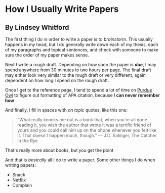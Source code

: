 # How I Usually Write Papers
## By Lindsey Whitford
The first thing I do in order to write a paper is to *brainstorm*. This usually happens in my head, but I do generally write down each of my thesis, each of my paragraphs and topical sentences, and check with someone to make sure the order of my paper makes sense.

Next I write a rough draft. Depending on how soon the paper is ***due***, I may spend anywhere from 30 minutes to two hours per page. The final draft may either look very similar to the rough draft or very different, again dependent on how long I spend on the rough draft. 

Once I get to the reference page, I tend to spend a lot of time on [Purdue Owl](https://owl.purdue.edu/owl/purdue_owl.html) to figure out formatting of APA citation, because I **can never remember how**

And finally, I fill in spaces with *on topic* quotes, like this one:
>“What really knocks me out is a book that, when you're all done reading it, you wish the author that wrote it was a terrific friend of yours and you could call him up on the phone whenever you felt like it. That doesn't happen much, though.” 
― J.D. Salinger, The Catcher in the Rye 

That's really more about books, but you get the point

And that is *basically* all I do to write a paper. Some other things I do when writing papers:

- Snack
- Netflix
- Complain

